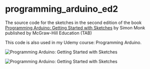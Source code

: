 # programming_arduino_ed2

The source code for the sketches in the second edition of the book [Programming Arduino: Getting Started with Sketches](https://www.amazon.com/Programming-Arduino-Getting-Started-Sketches/dp/1259641635) by Simon Monk published by McGraw-Hill Education (TAB)

This code is also used in my Udemy course: Programming Arduino.


![Programming Arduino: Getting Started with Sketches](http://simonmonk.org/wp-content/uploads/2016/05/homepage-org.jpg)



![Programming Arduino: Getting Started with Sketches](https://i2.wp.com/simonmonk.org/wp-content/uploads/2013/11/cover4.jpg?resize=333%2C499)
